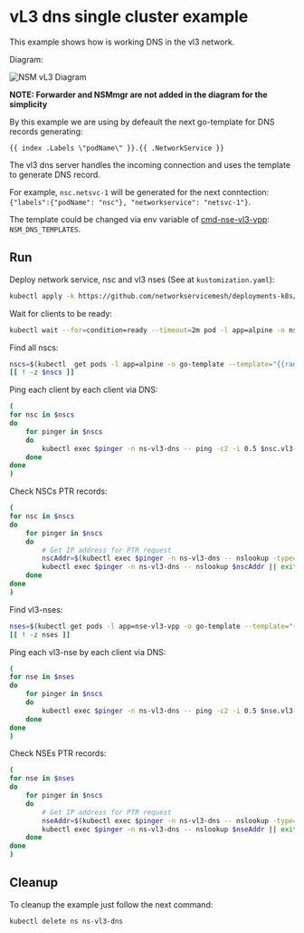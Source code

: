 # vL3 dns single cluster example

This example shows how is working DNS in the vl3 network.


Diagram: 

![NSM vL3 Diagram](./vl3-dns.svg "NSM vl3 DNS Scheme")


**NOTE: Forwarder and NSMmgr are not added in the diagram for the simplicity**


By this example we are using by defeault the next go-template for DNS records generating:

```go-template
{{ index .Labels \"podName\" }}.{{ .NetworkService }}
```

The vl3 dns server handles the incoming connection and uses the template to generate DNS record. 

For example, `nsc.netsvc-1` will be generated for the next conntection:`{"labels":{"podName": "nsc"}, "networkservice": "netsvc-1"}`.

The template could be changed via env variable of [cmd-nse-vl3-vpp](../../../apps/nse-vl3-vpp/): `NSM_DNS_TEMPLATES`.

## Run

Deploy network service, nsc and vl3 nses (See at `kustomization.yaml`):
```bash
kubectl apply -k https://github.com/networkservicemesh/deployments-k8s/examples/features/vl3-dns?ref=ee677b147362a0fa2641ade1d6a6cb6f00fecf46
```

Wait for clients to be ready:
```bash
kubectl wait --for=condition=ready --timeout=2m pod -l app=alpine -n ns-vl3-dns
```

Find all nscs:
```bash
nscs=$(kubectl  get pods -l app=alpine -o go-template --template="{{range .items}}{{.metadata.name}} {{end}}" -n ns-vl3-dns)
[[ ! -z $nscs ]]
```

Ping each client by each client via DNS:
```bash
(
for nsc in $nscs
do
    for pinger in $nscs
    do
        kubectl exec $pinger -n ns-vl3-dns -- ping -c2 -i 0.5 $nsc.vl3-dns -4 || exit
    done
done
)
```

Check NSCs PTR records:
```bash
(
for nsc in $nscs
do
    for pinger in $nscs
    do
        # Get IP address for PTR request
        nscAddr=$(kubectl exec $pinger -n ns-vl3-dns -- nslookup -type=a $nsc.vl3-dns | grep -A1 Name | tail -n1 | sed 's/Address: //')
        kubectl exec $pinger -n ns-vl3-dns -- nslookup $nscAddr || exit
    done
done
)
```

Find vl3-nses:
```bash
nses=$(kubectl get pods -l app=nse-vl3-vpp -o go-template --template="{{range .items}}{{.metadata.name}} {{end}}" -n ns-vl3-dns)
[[ ! -z nses ]]
```

Ping each vl3-nse by each client via DNS:
```bash
(
for nse in $nses
do
    for pinger in $nscs
    do
        kubectl exec $pinger -n ns-vl3-dns -- ping -c2 -i 0.5 $nse.vl3-dns -4 || exit
    done
done
)
```

Check NSEs PTR records:
```bash
(
for nse in $nses
do
    for pinger in $nscs
    do
        # Get IP address for PTR request
        nseAddr=$(kubectl exec $pinger -n ns-vl3-dns -- nslookup -type=a $nse.vl3-dns | grep -A1 Name | tail -n1 | sed 's/Address: //')
        kubectl exec $pinger -n ns-vl3-dns -- nslookup $nseAddr || exit
    done
done
)
```

## Cleanup

To cleanup the example just follow the next command:
```bash
kubectl delete ns ns-vl3-dns
```
